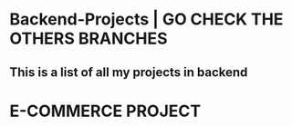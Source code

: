 ﻿# Backend-Projects | GO CHECK THE OTHERS BRANCHES

<h2>This is a list of all my projects in backend</h2>




# E-COMMERCE PROJECT

